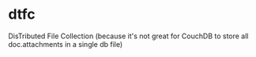 # dtfc
DisTributed File Collection (because it's not great for CouchDB to store all doc.attachments in a single db file)
